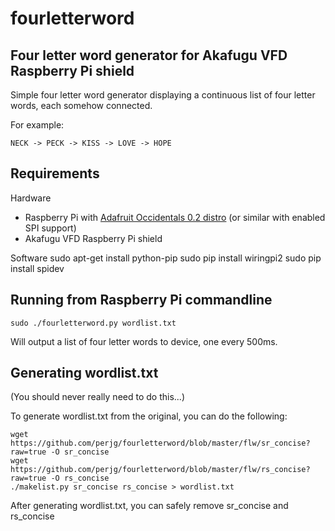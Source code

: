 # fourletterword
## Four letter word generator for Akafugu VFD Raspberry Pi shield

Simple four letter word generator displaying a continuous list of four letter words, each somehow connected.

For example:

    NECK -> PECK -> KISS -> LOVE -> HOPE

## Requirements

Hardware
* Raspberry Pi with [Adafruit Occidentals 0.2 distro](http://learn.adafruit.com/adafruit-raspberry-pi-educational-linux-distro/occidentalis-v0-dot-2) (or similar with enabled SPI support)
* Akafugu VFD Raspberry Pi shield

Software
    sudo apt-get install python-pip
    sudo pip install wiringpi2
    sudo pip install spidev

## Running from Raspberry Pi commandline

    sudo ./fourletterword.py wordlist.txt

Will output a list of four letter words to device, one every 500ms.

## Generating wordlist.txt

(You should never really need to do this...)

To generate wordlist.txt from the original, you can do the following:

    wget https://github.com/perjg/fourletterword/blob/master/flw/sr_concise?raw=true -O sr_concise
	wget https://github.com/perjg/fourletterword/blob/master/flw/rs_concise?raw=true -O rs_concise
	./makelist.py sr_concise rs_concise > wordlist.txt

After generating wordlist.txt, you can safely remove sr_concise and rs_concise

